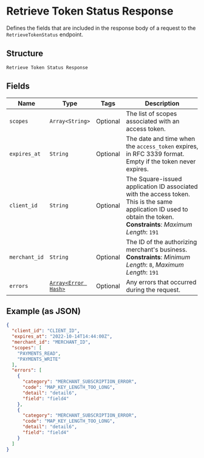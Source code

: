 
# Retrieve Token Status Response

Defines the fields that are included in the response body of
a request to the `RetrieveTokenStatus` endpoint.

## Structure

`Retrieve Token Status Response`

## Fields

| Name | Type | Tags | Description |
|  --- | --- | --- | --- |
| `scopes` | `Array<String>` | Optional | The list of scopes associated with an access token. |
| `expires_at` | `String` | Optional | The date and time when the `access_token` expires, in RFC 3339 format. Empty if the token never expires. |
| `client_id` | `String` | Optional | The Square-issued application ID associated with the access token. This is the same application ID used to obtain the token.<br>**Constraints**: *Maximum Length*: `191` |
| `merchant_id` | `String` | Optional | The ID of the authorizing merchant's business.<br>**Constraints**: *Minimum Length*: `8`, *Maximum Length*: `191` |
| `errors` | [`Array<Error Hash>`](../../doc/models/error.md) | Optional | Any errors that occurred during the request. |

## Example (as JSON)

```json
{
  "client_id": "CLIENT_ID",
  "expires_at": "2022-10-14T14:44:00Z",
  "merchant_id": "MERCHANT_ID",
  "scopes": [
    "PAYMENTS_READ",
    "PAYMENTS_WRITE"
  ],
  "errors": [
    {
      "category": "MERCHANT_SUBSCRIPTION_ERROR",
      "code": "MAP_KEY_LENGTH_TOO_LONG",
      "detail": "detail6",
      "field": "field4"
    },
    {
      "category": "MERCHANT_SUBSCRIPTION_ERROR",
      "code": "MAP_KEY_LENGTH_TOO_LONG",
      "detail": "detail6",
      "field": "field4"
    }
  ]
}
```

